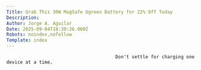 ```yaml
---
Title: Grab This 30W MagSafe Ugreen Battery for 22% Off Today
Description: 
Author: Jorge A. Aguilar
Date: 2025-09-04T18:30:26.000Z
Robots: noindex,nofollow
Template: index
---
```


                                            Don't settle for charging one device at a time.
                                        